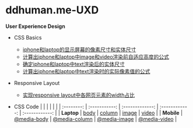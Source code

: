 # ddhuman.me-UXD
**User Experience Design**

- CSS Basics
  - [iphone和laptop的显示屏幕的像素尺寸和实体尺寸](/chapters/CSS_Basics/iphone和laptop的显示屏幕的像素尺寸和实体尺寸.md)
  - [计算出iphone和laptop中image和video渲染前自适应高度的公式](/chapters/CSS_Basics/计算出iphone和laptop中image和video渲染前自适应高度的公式.md)
  - [确定iphone和laptop中text渲染后的实体尺寸](/chapters/CSS_Basics/确定iphone和laptop中text渲染后的实体尺寸.md)
  - [计算出iphone和laptop中text渲染时的实际像素值的公式](/chapters/CSS_Basics/计算出iphone和laptop中text渲染时的实际像素值的公式.md)

- Responsive Layout
  - [实现responsive layout中各网页元素的width占比](/chapters/Rresponsive_Layout/实现responsive_layout中各网页元素的width占比.md)
  
- CSS Code
|            |               |                 |                |                |
| :--------: | :-----------: | :-------------: | :------------: | :------------: |
| **Laptop** |    [body]     |    [column]     |    [image]     |    [video]     |
| **Mobile** | [@media-body] | [@media-column] | [@media-image] | [@media-video] |

[body]: /chapters/CSS_Code/body.md
[column]: /chapters/CSS_Code/column.md
[image]: /chapters/CSS_Code/image.md
[video]: /chapters/CSS_Code/video.md
[@media-body]: /chapters/CSS_Code/@media-body.md
[@media-column]: /chapters/CSS_Code/@media-column.md
[@media-image]: /chapters/CSS_Code/@media-image.md
[@media-video]: /chapters/CSS_Code/@media-video.md